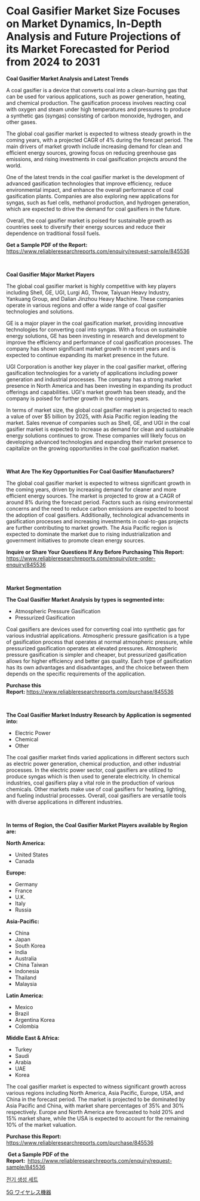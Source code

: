 <p><h1>Coal Gasifier Market Size Focuses on Market Dynamics, In-Depth Analysis and Future Projections of its Market Forecasted for Period from 2024 to 2031</h1></p><p><strong>Coal Gasifier Market Analysis and Latest Trends</strong></p>
<p><p>A coal gasifier is a device that converts coal into a clean-burning gas that can be used for various applications, such as power generation, heating, and chemical production. The gasification process involves reacting coal with oxygen and steam under high temperatures and pressures to produce a synthetic gas (syngas) consisting of carbon monoxide, hydrogen, and other gases.</p><p>The global coal gasifier market is expected to witness steady growth in the coming years, with a projected CAGR of 4% during the forecast period. The main drivers of market growth include increasing demand for clean and efficient energy sources, growing focus on reducing greenhouse gas emissions, and rising investments in coal gasification projects around the world.</p><p>One of the latest trends in the coal gasifier market is the development of advanced gasification technologies that improve efficiency, reduce environmental impact, and enhance the overall performance of coal gasification plants. Companies are also exploring new applications for syngas, such as fuel cells, methanol production, and hydrogen generation, which are expected to drive the demand for coal gasifiers in the future.</p><p>Overall, the coal gasifier market is poised for sustainable growth as countries seek to diversify their energy sources and reduce their dependence on traditional fossil fuels.</p></p>
<p><strong>Get a Sample PDF of the Report:&nbsp;</strong> <a href="https://www.reliableresearchreports.com/enquiry/request-sample/845536">https://www.reliableresearchreports.com/enquiry/request-sample/845536</a></p>
<p>&nbsp;</p>
<p><strong>Coal Gasifier Major Market Players</strong></p>
<p><p>The global coal gasifier market is highly competitive with key players including Shell, GE, UGI, Lurgi AG, Thvow, Taiyuan Heavy Industry, Yankuang Group, and Dalian Jinzhou Heavy Machine. These companies operate in various regions and offer a wide range of coal gasifier technologies and solutions.</p><p>GE is a major player in the coal gasification market, providing innovative technologies for converting coal into syngas. With a focus on sustainable energy solutions, GE has been investing in research and development to improve the efficiency and performance of coal gasification processes. The company has shown significant market growth in recent years and is expected to continue expanding its market presence in the future.</p><p>UGI Corporation is another key player in the coal gasifier market, offering gasification technologies for a variety of applications including power generation and industrial processes. The company has a strong market presence in North America and has been investing in expanding its product offerings and capabilities. UGI's market growth has been steady, and the company is poised for further growth in the coming years.</p><p>In terms of market size, the global coal gasifier market is projected to reach a value of over $5 billion by 2025, with Asia Pacific region leading the market. Sales revenue of companies such as Shell, GE, and UGI in the coal gasifier market is expected to increase as demand for clean and sustainable energy solutions continues to grow. These companies will likely focus on developing advanced technologies and expanding their market presence to capitalize on the growing opportunities in the coal gasification market.</p></p>
<p>&nbsp;</p>
<p><strong>What Are The Key Opportunities For Coal Gasifier Manufacturers?</strong></p>
<p><p>The global coal gasifier market is expected to witness significant growth in the coming years, driven by increasing demand for cleaner and more efficient energy sources. The market is projected to grow at a CAGR of around 8% during the forecast period. Factors such as rising environmental concerns and the need to reduce carbon emissions are expected to boost the adoption of coal gasifiers. Additionally, technological advancements in gasification processes and increasing investments in coal-to-gas projects are further contributing to market growth. The Asia Pacific region is expected to dominate the market due to rising industrialization and government initiatives to promote clean energy sources.</p></p>
<p><strong>Inquire or Share Your Questions If Any Before Purchasing This Report:</strong> <a href="https://www.reliableresearchreports.com/enquiry/pre-order-enquiry/845536">https://www.reliableresearchreports.com/enquiry/pre-order-enquiry/845536</a></p>
<p>&nbsp;</p>
<p><strong>Market Segmentation</strong></p>
<p><strong>The Coal Gasifier Market Analysis by types is segmented into:</strong></p>
<p><ul><li>Atmospheric Pressure Gasification</li><li>Pressurized Gasification</li></ul></p>
<p><p>Coal gasifiers are devices used for converting coal into synthetic gas for various industrial applications. Atmospheric pressure gasification is a type of gasification process that operates at normal atmospheric pressure, while pressurized gasification operates at elevated pressures. Atmospheric pressure gasification is simpler and cheaper, but pressurized gasification allows for higher efficiency and better gas quality. Each type of gasification has its own advantages and disadvantages, and the choice between them depends on the specific requirements of the application.</p></p>
<p><strong>Purchase this Report:&nbsp;</strong><a href="https://www.reliableresearchreports.com/purchase/845536">https://www.reliableresearchreports.com/purchase/845536</a></p>
<p>&nbsp;</p>
<p><strong>The Coal Gasifier Market Industry Research by Application is segmented into:</strong></p>
<p><ul><li>Electric Power</li><li>Chemical</li><li>Other</li></ul></p>
<p><p>The coal gasifier market finds varied applications in different sectors such as electric power generation, chemical production, and other industrial processes. In the electric power sector, coal gasifiers are utilized to produce syngas which is then used to generate electricity. In chemical industries, coal gasifiers play a vital role in the production of various chemicals. Other markets make use of coal gasifiers for heating, lighting, and fueling industrial processes. Overall, coal gasifiers are versatile tools with diverse applications in different industries.</p></p>
<p>&nbsp;</p>
<p><strong>In terms of Region, the Coal Gasifier Market Players available by Region are:</strong></p>
<p>
    <p> <strong> North America: </strong>
        <ul>
            <li>United States</li>
            <li>Canada</li>
        </ul>
        </p> 
    <p> <strong> Europe: </strong>
        <ul>
            <li>Germany</li>
            <li>France</li>
            <li>U.K.</li>
            <li>Italy</li>
            <li>Russia</li>
        </ul>
        </p> 
    <p> <strong> Asia-Pacific: </strong>
        <ul>
            <li>China</li>
            <li>Japan</li>
            <li>South Korea</li>
            <li>India</li>
            <li>Australia</li>
            <li>China Taiwan</li>
            <li>Indonesia</li>
            <li>Thailand</li>
            <li>Malaysia</li>
        </ul>
        </p> 
    <p> <strong> Latin America: </strong>
        <ul>
            <li>Mexico</li>
            <li>Brazil</li>
            <li>Argentina Korea</li>
            <li>Colombia</li>
        </ul>
        </p> 
    <p> <strong> Middle East & Africa: </strong>
        <ul>
            <li>Turkey</li>
            <li>Saudi</li>
            <li>Arabia</li>
            <li>UAE</li>
            <li>Korea</li>
        </ul>
    </p>
    </p>
<p><p>The coal gasifier market is expected to witness significant growth across various regions including North America, Asia Pacific, Europe, USA, and China in the forecast period. The market is projected to be dominated by Asia Pacific and China, with market share percentages of 35% and 30% respectively. Europe and North America are forecasted to hold 20% and 15% market share, while the USA is expected to account for the remaining 10% of the market valuation.</p></p>
<p><strong>Purchase this Report: </strong><a href="https://www.reliableresearchreports.com/purchase/845536">https://www.reliableresearchreports.com/purchase/845536</a></p>
<p>&nbsp;<strong>Get a Sample PDF of the Report:&nbsp;&nbsp;</strong><a href="https://www.reliableresearchreports.com/enquiry/request-sample/845536">https://www.reliableresearchreports.com/enquiry/request-sample/845536</a></p>
<p><strong></strong></p>
<p><p><a href="https://github.com/crfsywufhm81415/Market-Research-Report-List-1/blob/main/269240514885.md">전기 생성 세트</a></p><p><a href="https://github.com/zekaoe592392/Market-Research-Report-List-1/blob/main/999225816085.md">5G ワイヤレス機器</a></p></p>